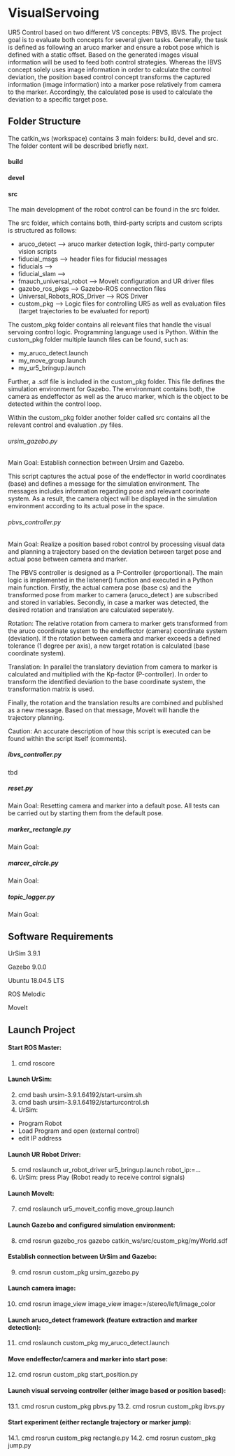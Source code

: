 # VisualServoing
UR5 Control based on two different VS concepts: PBVS, IBVS.
The project goal is to evaluate both concepts for several given tasks. Generally, the task is defined as following an aruco marker and ensure a robot pose which is defined with a static offset. Based on the generated images visual information will be used to feed both control strategies. 
Whereas the IBVS concept solely uses image information in order to calculate the control deviation, the position based control concept transforms the captured information (image information) into a marker pose relatively from camera to the marker. Accordingly, the calculated pose is used to calculate the deviation to a specific target pose.  

## Folder Structure

The catkin_ws (workspace) contains 3 main folders: build, devel and src. The folder content will be described briefly next.

#### build

#### devel

#### src

The main development of the robot control can be found in the src folder.

The src folder, which contains both, third-party scripts and custom scripts is structured as follows:
- aruco_detect                    --> aruco marker detection logik, third-party computer vision scripts
- fiducial_msgs                   --> header files for fiducial messages 
- fiducials                       -->
- fiducial_slam                   -->
- fmauch_universal_robot          --> MoveIt configuration and UR driver files
- gazebo_ros_pkgs                 --> Gazebo-ROS connection files
- Universal_Robots_ROS_Driver     --> ROS Driver
- custom_pkg                      --> Logic files for controlling UR5 as well as evaluation files (target trajectories to be evaluated for report)

The custom_pkg folder contains all relevant files that handle the visual servoing control logic. Programming language used is Python.
Within the custom_pkg folder multiple launch files can be found, such as:
- my_aruco_detect.launch
- my_move_group.launch
- my_ur5_bringup.launch

Further, a .sdf file is included in the custom_pkg folder. This file defines the simulation environment for Gazebo. The environmant contains both, the camera as endeffector as well as the aruco marker, which is the object to be detected within the control loop.

Within the custom_pkg folder another folder called src contains all the relevant control and evaluation .py files. 

###### ursim_gazebo.py

Main Goal: Establish connection between Ursim and Gazebo. 

This script captures the actual pose of the endeffector in world coordinates (base) and defines a message for the simulation environment. The messages includes information regarding pose and relevant coorinate system. As a result, the camera object will be displayed in the simulation environment according to its actual pose in the space.

###### pbvs_controller.py

Main Goal: Realize a position based robot control by processing visual data and planning a trajectory based on the deviation between target pose and actual pose between camera and marker.

The PBVS controller is designed as a P-Controller (proportional). The main logic is implemented in the listener() function and executed in a Python main function. Firstly, the actual camera pose (base cs) and the transformed pose from marker to camera (aruco_detect ) are subscribed and stored in variables. Secondly, in case a marker was detected, the desired rotation and translation are calculated seperately.

Rotation: The relative rotation from camera to marker gets transformed from the aruco coordinate system to the endeffector (camera) coordinate system (deviation). If the rotation between camera and marker exceeds a defined tolerance (1 degree per axis), a new target rotation is calculated (base coordinate system). 

Translation: In parallel the translatory deviation from camera to marker is calculated and multiplied with the Kp-factor (P-controller). In order to transform the identified deviation to the base coordinate system, the transformation matrix is used. 

Finally, the rotation and the translation results are combined and published as a new message. Based on that message, MoveIt will handle the trajectory planning. 

Caution: An accurate description of how this script is executed can be found within the script itself (comments).

##### ibvs_controller.py

tbd

##### reset.py

Main Goal: Resetting camera and marker into a default pose. All tests can be carried out by starting them from the default pose.

##### marker_rectangle.py

Main Goal: 

##### marcer_circle.py

Main Goal:

##### topic_logger.py

Main Goal: 

## Software Requirements

 UrSim 3.9.1 
 
 Gazebo 9.0.0
 
 Ubuntu 18.04.5 LTS
 
 ROS Melodic
 
 MoveIt
 
## Launch Project

#### Start ROS Master:
1. cmd roscore 

#### Launch UrSim:
2. cmd bash ursim-3.9.1.64192/start-ursim.sh 
3. cmd bash ursim-3.9.1.64192/starturcontrol.sh
4. UrSim: 
- Program Robot
- Load Program and open (external control)
- edit IP address 

#### Launch UR Robot Driver:
5. cmd roslaunch ur_robot_driver ur5_bringup.launch robot_ip:=...
6. UrSim: press Play (Robot ready to receive control signals)

#### Launch MoveIt:
7. cmd roslaunch ur5_moveit_config move_group.launch

#### Launch Gazebo and configured simulation environment:
8. cmd rosrun gazebo_ros gazebo catkin_ws/src/custom_pkg/myWorld.sdf

#### Establish connection between UrSim and Gazebo:
9. cmd rosrun custom_pkg ursim_gazebo.py

#### Launch camera image:
10. cmd rosrun image_view image_view image:=/stereo/left/image_color

#### Launch aruco_detect framework (feature extraction and marker detection):
11. cmd roslaunch custom_pkg my_aruco_detect.launch

#### Move endeffector/camera and marker into start pose:
12. cmd rosrun custom_pkg start_position.py

#### Launch visual servoing controller (either image based or position based):
13.1. cmd rosrun custom_pkg pbvs.py
13.2. cmd rosrun custom_pkg ibvs.py

#### Start experiment (either rectangle trajectory or marker jump):
14.1. cmd rosrun custom_pkg rectangle.py
14.2. cmd rosrun custom_pkg jump.py
    
 







